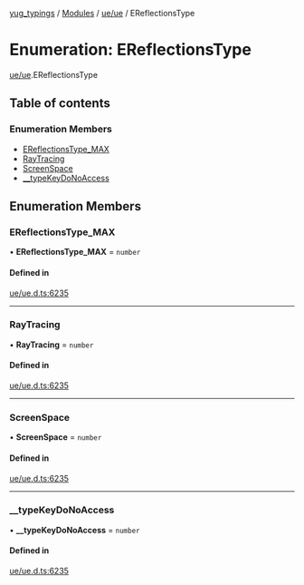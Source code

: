 [yug_typings](../README.md) / [Modules](../modules.md) / [ue/ue](../modules/ue_ue.md) / EReflectionsType

# Enumeration: EReflectionsType

[ue/ue](../modules/ue_ue.md).EReflectionsType

## Table of contents

### Enumeration Members

- [EReflectionsType\_MAX](ue_ue.EReflectionsType.md#ereflectionstype_max)
- [RayTracing](ue_ue.EReflectionsType.md#raytracing)
- [ScreenSpace](ue_ue.EReflectionsType.md#screenspace)
- [\_\_typeKeyDoNoAccess](ue_ue.EReflectionsType.md#__typekeydonoaccess)

## Enumeration Members

### EReflectionsType\_MAX

• **EReflectionsType\_MAX** = `number`

#### Defined in

[ue/ue.d.ts:6235](https://github.com/YugMetaverse/yug_typings/blob/b7d9b19/ue/ue.d.ts#L6235)

___

### RayTracing

• **RayTracing** = `number`

#### Defined in

[ue/ue.d.ts:6235](https://github.com/YugMetaverse/yug_typings/blob/b7d9b19/ue/ue.d.ts#L6235)

___

### ScreenSpace

• **ScreenSpace** = `number`

#### Defined in

[ue/ue.d.ts:6235](https://github.com/YugMetaverse/yug_typings/blob/b7d9b19/ue/ue.d.ts#L6235)

___

### \_\_typeKeyDoNoAccess

• **\_\_typeKeyDoNoAccess** = `number`

#### Defined in

[ue/ue.d.ts:6235](https://github.com/YugMetaverse/yug_typings/blob/b7d9b19/ue/ue.d.ts#L6235)
